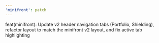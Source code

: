 ```yaml
---
'minifront': patch
---
```


feat(minifront): Update v2 header navigation tabs (Portfolio, Shielding), refactor layout to match the minifront v2 layout, and fix active tab highlighting
